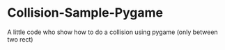 # Collision-Sample-Pygame
A little code who show how to do a collision using pygame (only between two rect)
